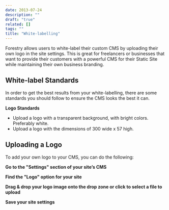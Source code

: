 ```yaml
---
date: 2013-07-24
description: ""
draft: "true"
related: []
tags: ""
title: "White-labelling"
---
```

Forestry allows users to white-label their custom CMS by uploading their own logo in the site settings. This is great for freelancers or businesses that want to provide their customers with a powerful CMS for their Static Site while maintaining their own business branding.

## White-label Standards
In order to get the best results from your white-labelling, there are some standards you should follow to ensure the CMS looks the best it can.

**Logo Standards**
* Upload a logo with a transparent background, with bright colors. Preferably white.
* Upload a logo with the dimensions of 300 wide x 57 high.

## Uploading a Logo
To add your own logo to your CMS, you can do the following:

**Go to the "Settings" section of your site’s CMS**

**Find the "Logo" option for your site**

**Drag & drop your logo image onto the drop zone or click to select a file to upload**

**Save your site settings**
